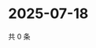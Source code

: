 # 2025-07-18

共 0 条

<!-- BEGIN ZHIHUVIDEO -->
<!-- 最后更新时间 Fri Jul 18 2025 22:13:00 GMT+0800 (China Standard Time) -->

<!-- END ZHIHUVIDEO -->
